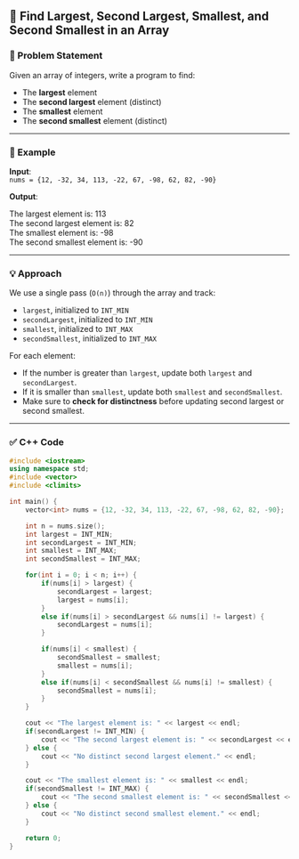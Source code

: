## 🧮 Find Largest, Second Largest, Smallest, and Second Smallest in an Array

### 🧾 Problem Statement

Given an array of integers, write a program to find:
- The **largest** element
- The **second largest** element (distinct)
- The **smallest** element
- The **second smallest** element (distinct)

---

### 📌 Example

**Input**:  
`nums = {12, -32, 34, 113, -22, 67, -98, 62, 82, -90}`

**Output**:  

The largest element is: 113  
The second largest element is: 82  
The smallest element is: -98  
The second smallest element is: -90


---

### 💡 Approach

We use a single pass (`O(n)`) through the array and track:
- `largest`, initialized to `INT_MIN`
- `secondLargest`, initialized to `INT_MIN`
- `smallest`, initialized to `INT_MAX`
- `secondSmallest`, initialized to `INT_MAX`

For each element:
- If the number is greater than `largest`, update both `largest` and `secondLargest`.
- If it is smaller than `smallest`, update both `smallest` and `secondSmallest`.
- Make sure to **check for distinctness** before updating second largest or second smallest.

---

### ✅ C++ Code

```cpp
#include <iostream>
using namespace std;
#include <vector>
#include <climits>

int main() {
    vector<int> nums = {12, -32, 34, 113, -22, 67, -98, 62, 82, -90};

    int n = nums.size();
    int largest = INT_MIN;
    int secondLargest = INT_MIN;
    int smallest = INT_MAX;
    int secondSmallest = INT_MAX;

    for(int i = 0; i < n; i++) {
        if(nums[i] > largest) {
            secondLargest = largest;
            largest = nums[i];
        }
        else if(nums[i] > secondLargest && nums[i] != largest) {
            secondLargest = nums[i];
        }

        if(nums[i] < smallest) {
            secondSmallest = smallest;
            smallest = nums[i];
        }
        else if(nums[i] < secondSmallest && nums[i] != smallest) {
            secondSmallest = nums[i];
        }
    }

    cout << "The largest element is: " << largest << endl;
    if(secondLargest != INT_MIN) {
        cout << "The second largest element is: " << secondLargest << endl;
    } else {
        cout << "No distinct second largest element." << endl;
    }

    cout << "The smallest element is: " << smallest << endl;
    if(secondSmallest != INT_MAX) {
        cout << "The second smallest element is: " << secondSmallest << endl;
    } else {
        cout << "No distinct second smallest element." << endl;
    }

    return 0;
}
